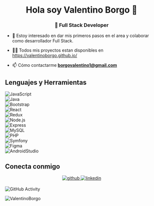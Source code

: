 <h1 align="center">Hola soy Valentino Borgo 🚀</h1>
<h3 align="center">🔌 Full Stack Developer</h3> 

- 🔭 Estoy interesado en dar mis primeros pasos en el area y colaborar como desarrollador Full Stack.

- 👨‍💻 Todos mis proyectos estan disponibles en https://valentinoborgo.github.io/

- 📫 Cómo contactarme **borgovalentino1@gmail.com**

## Lenguajes y Herramientas

![JavaScript](https://img.shields.io/badge/-JavaScript-333333?style=flat&logo=javascript)</br>
 ![Java](https://img.shields.io/badge/-Java-333333?style=flat&logo=Java)</br>
 ![Bootstrap](https://img.shields.io/badge/-Bootstrap-333333?style=flat&logo=bootstrap&logoColor=563D7C)</br>
 ![React](https://img.shields.io/badge/-React-333333?style=flat&logo=react)</br>
 ![Redux](https://img.shields.io/badge/-Redux-333333?style=flat&logo=redux)</br>
 ![Node.js](https://img.shields.io/badge/-Node.js-333333?style=flat&logo=node.js)</br>
 ![Express](https://img.shields.io/badge/-Express-333333?style=flat&logo=express)</br>
 ![MySQL](https://img.shields.io/badge/-MySQLl-333333?style=flat&logo=MySQL)</br>
 ![PHP](https://img.shields.io/badge/-PHP-333333?style=flat&logo=PHP)</br>
 ![Symfony](https://img.shields.io/badge/-Symfony-333333?style=flat&logo=Symfony) </br>
 ![Figma](https://img.shields.io/badge/-Figma-333333?style=flat&logo=figma)</br>
 ![AndroidStudio](https://img.shields.io/badge/-AndroidStudio-333333?style=flat&logo=AndroidStudio)</br>

## Conecta conmigo 
<div align="center">
<a href="https://github.com/ValentinoBorgo" target="_blank">
<img src=https://img.shields.io/badge/github-%2324292e.svg?&style=for-the-badge&logo=github&logoColor=white alt=github style="margin-bottom: 5px;" />
</a>
<a href="https://www.linkedin.com/in/valentino-borgo-a185b2258/" target="_blank">
<img src=https://img.shields.io/badge/linkedin-%231E77B5.svg?&style=for-the-badge&logo=linkedin&logoColor=white alt=linkedin style="margin-bottom: 5px;" />
</a>
</div>

![GitHub Activity](https://github-readme-stats.vercel.app/api?username=ValentinoBorgo&show_icons=true)

<p align="left"> <img src="https://komarev.com/ghpvc/?username=ValentinoBorgo&label=Profile%20views&color=0e75b6&style=flat" alt="ValentinoBorgo" /> </p>
